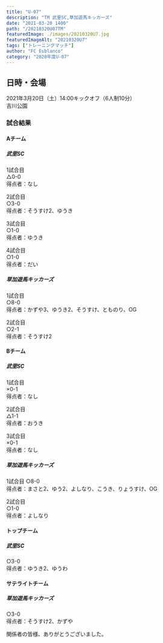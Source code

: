 ```yaml
---
title: "U-07"
description: "TM 武里SC,草加遊馬キッカーズ"
date: "2021-03-20 1400"
path: "/20210320U07TM"
featuredImage: ./images/20210320U7.jpg
featuredImageAlt: "20210320U7"
tags: ["トレーニングマッチ"]
author: "FC Esblanco"
category: "2020年度U-07"
---
```


## 日時・会場

2021年3月20日（土）14:00キックオフ（6人制10分）<br>
吉川公園

### 試合結果

#### Aチーム

##### 武里SC

1試合目  
△0-0  
得点者：なし

2試合目  
○3-0  
得点者：そうすけ2、ゆうき

3試合目  
○1-0  
得点者：ゆうき

4試合目  
○1-0  
得点者：だい

##### 草加遊馬キッカーズ

1試合目  
○8-0  
得点者：かずや3、ゆうき2、そうすけ、とものり、OG

2試合目  
○2-1  
得点者：そうすけ2

#### Bチーム

##### 武里SC

1試合目  
×0-1  
得点者：なし

2試合目  
△1-1  
得点者：おうき

3試合目  
×0-1  
得点者：なし

##### 草加遊馬キッカーズ

1試合目
○8-0  
得点者：まさと2、ゆう2、よしなり、こうき、りょうすけ、OG

2試合目  
○1-0  
得点者：よしなり

#### トップチーム

##### 武里SC

○3-0  
得点者：ゆうき2、ゆうわ

#### サテライトチーム

##### 草加遊馬キッカーズ

○3-0  
得点者：そうすけ2、かずや


関係者の皆様、ありがとうございました。

